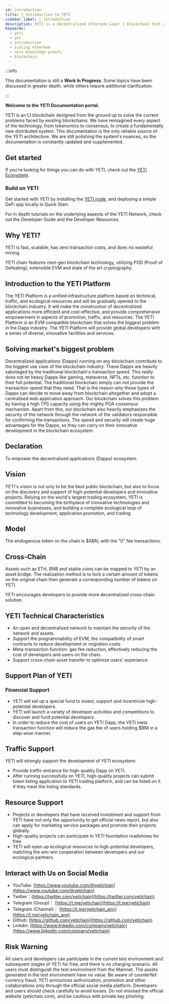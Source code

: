 ```yaml
---
id: introduction
title: 🎯 Introduction to YETI
sidebar_label: 🎯 Introduction
description: YETI is a decentralized Ethereum Layer 1 Blockchain that uses cryptographic proofs to offer validity and quick finality to off-chain transaction computation.
keywords:
  - yeti
  - yet
  - introduction
  - scaling ethereum
  - zero knowledge proofs
  - blockchain
---
```


:::info

This documentation is still a **Work In Progress**. Some topics have been discussed in greater depth, while others require additional clarification.

:::

**Welcome to the YETI Documentation portal.**

YETI is an L1 blockchain designed from the ground up to solve the current problems faced by existing blockchains. We have reimagined every aspect of the technology, from tokenomics to consensus, to create a fundamentally new distributed system.
This documentation is the only reliable source of the YETI architecture. We are still polishing the system's nuances, so the documentation is constantly updated and supplemented.

## Get started

If you're looking for things you can do with YETI, check out the [YETI Ecosystem](https://yetichain.com).

### Build on YETI

Get started with YETI by installing the [YETI node](https://yetichain.com), and deploying a simple DeFi app locally in Quick Start.

For in depth tutorials on the underlying aspects of the YETI Network, check out the Developer Guide and the Developer Resources.


## Why YETI?

YETI is fast, scalable, has zero transaction costs, and does no wasteful mining.

YETI chain features next-gen blockchain technology, utilizing POD (Proof of Defeating), extensible EVM and state of the art cryptography.

## Introduction to the YETI Platform
The YETI Platform is a unified infrastructure platform based on technical, traffic, and ecological resources and will be gradually opened to the blockchain industry. It will make the construction of decentralized applications more efficient and cost-effective, and provide comprehensive empowerment in aspects of promotion, traffic, and resources. The YETI Platform is an EVM compatible blockchain that solves the biggest problem in the Dapp industry. The YETI Platform will provide global developers with a series of diverse, innovative facilities and services.

## Solving market's biggest problem
Decentralized applications (Dapps) running on any blockchain contribute to the biggest use case of the blockchain industry. These Dapps are heavily sabotaged by the traditional blockchain's transaction speed. This really does not let heavy Dapps like gaming, metaverse, NFTs, etc. function to their full potential. The traditional blockchain simply can not provide the transaction speed that they need. That is the reason why these types of Dapps can decide to move away from blockchain altogether and adopt a centralised web application approach. Our blockchain solves this problem by having a high TPS capacity using the mighty POA consensus mechanism. Apart from this, our blockchain also heavily emphasizes the security of the network through the network of the validators responsible for confirming the transactions. The speed and security will create huge advantages for the Dapps, so they can carry on their innovative development in the blockchain ecosystem.

## Declaration
To empower the decentralised applications (Dapps) ecosystem

## Vision
YETI's vision is not only to be the best public blockchain, but also to focus on the discovery and support of high-potential developers and innovative projects. Relying on the world's largest trading ecosystem, YETI is committed to becoming the birthplace of innovative technologies and innovative businesses, and building a complete ecological loop of technology development, application promotion, and trading.

## Model
The endogenous token on the chain is $ABN; with the "0" fee transactions.

## Cross-Chain
Assets such as ETH, BNB and stable coins can be mapped to YETI by an asset bridge. The realization method is to lock a certain amount of tokens on the original chain then generate a corresponding number of tokens on YETI.

YETI encourages developers to provide more decentralized cross-chain solution.

## YETI Technical Characteristics
- An open and decentralized network to maintain the security of the network and assets.
- Support the programmability of EVM, the compatibility of smart contracts to reduce development or migration costs.
- Meta-transaction function: gas fee reduction, effectively reducing the cost of developers and users on the chain.
- Support cross-chain asset transfer to optimize users’ experience.

## Support Plan of YETI

### Financial Support
- YETI will set up a special fund to invest, support and incentivize high-potential developers.
- YETI will launch a variety of developer activities and competitions to discover and fund potential developers.
- In order to reduce the cost of users on YETI Dapp, the YETI meta transaction function will reduce the gas fee of users holding $BNI in a step-wise manner.

## Traffic Support
YETI will strongly support the development of YETI ecosystem:

 - Provide traffic entrance for high-quality Dapp on YETI.
- After running successfully on YETI, high-quality projects can submit token listing application to YETI trading platform, and can be listed on it if they meet the listing standards.

## Resource Support
- Projects or developers that have received investment and support from YETI have not only the opportunity to get official news report, but also can apply for marketing service packages and promote their projects globally.
- High-quality projects can participate in YETI foundation roadshows for free.
- YETI will open up ecological resources to high-potential developers, matching the win-win cooperation between developers and our ecological partners.

## Interact with Us on Social Media
- YouTube: [https://www.youtube.com/@yetichian](https://www.youtube.com/@yetichain)
- Twitter：[https://twitter.com/yetichain](https://twitter.com/yetichain)
- Telegram (Group)： [https://t.me/yetichain](https://t.me/yetichain)
- Telegram (Channel)： [https://t.me/yetichain_ann](https://t.me/yetichain_ann)
- Github: [https://github.com/yetichain](https://github.com/yetichain)
- Linkdin: [https://www.linkedin.com/company/yetichain](https://www.linkedin.com/company/yetichain)

## Risk Warning
All users and developers can participate in the current test environment and subsequent stages of YETI for free, and there is no charging scenario.
All users must distinguish the test environment from the Mainnet. The assets generated in the test environment have no value. Be aware of counterfeit currency fraud.
YETI announces authorization, promotion and other collaborations only through the official social media platform. Developers and users should check carefully to avoid losses.
Do not misread the official website (yetichain.com), and be cautious with private key phishing.
